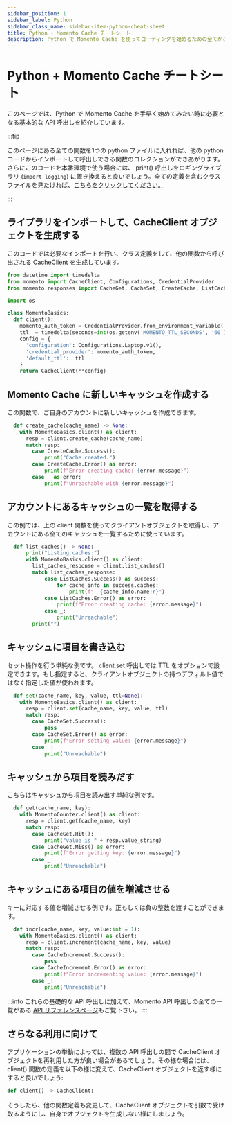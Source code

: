 ```yaml
---
sidebar_position: 1
sidebar_label: Python
sidebar_class_name: sidebar-item-python-cheat-sheet
title: Python + Momento Cache チートシート
description: Python で Momento Cache を使ってコーディングを始めるための全てがここにあります。
---
```


# Python + Momento Cache チートシート

このページでは、Python で Momento Cache を手早く始めてみたい時に必要となる基本的な API 呼出しを紹介しています。

:::tip

このページにある全ての関数を1つの python ファイルに入れれば、他の python コードからインポートして呼出しできる関数のコレクションができあがります。さらにこのコードを本番環境で使う場合には、 print() 呼出しをロギングライブラリ (`import logging`) に置き換えると良いでしょう。全ての定義を含むクラスファイルを見たければ、[こちらをクリックしてください。](../../../../../../../static/code/cheat-sheets/MomentoBasics.py)

:::

## ライブラリをインポートして、CacheClient オブジェクトを生成する

このコードでは必要なインポートを行い、クラス定義をして、他の関数から呼び出される CacheClient を生成しています。

```python
from datetime import timedelta
from momento import CacheClient, Configurations, CredentialProvider
from momento.responses import CacheGet, CacheSet, CreateCache, ListCaches, CacheIncrement

import os

class MomentoBasics:
  def client():
    momento_auth_token = CredentialProvider.from_environment_variable('MOMENTO_AUTH_TOKEN')
    ttl  = timedelta(seconds=int(os.getenv('MOMENTO_TTL_SECONDS', '60')))
    config = {
      'configuration': Configurations.Laptop.v1(),
      'credential_provider': momento_auth_token,
      'default_ttl':  ttl
    }
    return CacheClient(**config)
```

## Momento Cache に新しいキャッシュを作成する

この関数で、ご自身のアカウントに新しいキャッシュを作成できます。

```python
  def create_cache(cache_name) -> None:
    with MomentoBasics.client() as client:
      resp = client.create_cache(cache_name)
      match resp:
        case CreateCache.Success():
            print("Cache created.")
        case CreateCache.Error() as error:
            print(f"Error creating cache: {error.message}")
        case _ as error:
            print(f"Unreachable with {error.message}")
```

## アカウントにあるキャッシュの一覧を取得する

この例では、上の client 関数を使ってクライアントオブジェクトを取得し、アカウントにある全てのキャッシュを一覧するために使っています。

```python
  def list_caches() -> None:
      print("Listing caches:")
      with MomentoBasics.client() as client:
        list_caches_response = client.list_caches()
        match list_caches_response:
            case ListCaches.Success() as success:
                for cache_info in success.caches:
                    print(f"- {cache_info.name!r}")
            case ListCaches.Error() as error:
                print(f"Error creating cache: {error.message}")
            case _:
                print("Unreachable")
        print("")
```

## キャッシュに項目を書き込む

セット操作を行う単純な例です。 client.set 呼出しでは TTL をオプションで設定できます。もし指定すると、クライアントオブジェクトの持つデフォルト値ではなく指定した値が使われます。

```python
  def set(cache_name, key, value, ttl=None):
    with MomentoBasics.client() as client:
      resp = client.set(cache_name, key, value, ttl)
      match resp:
        case CacheSet.Success():
            pass
        case CacheSet.Error() as error:
            print(f"Error setting value: {error.message}")
        case _:
            print("Unreachable")
```

## キャッシュから項目を読みだす

こちらはキャッシュから項目を読み出す単純な例です。

```python
  def get(cache_name, key):
    with MomentoCounter.client() as client:
      resp = client.get(cache_name, key)
      match resp:
        case CacheGet.Hit():
            print("value is " + resp.value_string)
        case CacheGet.Miss() as error:
            print(f"Error getting key: {error.message}")
        case _:
            print("Unreachable")
```

## キャッシュにある項目の値を増減させる

キーに対応する値を増減させる例です。正もしくは負の整数を渡すことができます。

```python
  def incr(cache_name, key, value:int = 1):
    with MomentoBasics.client() as client:
      resp = client.increment(cache_name, key, value)
      match resp:
        case CacheIncrement.Success():
            pass
        case CacheIncrement.Error() as error:
            print(f"Error incrementing value: {error.message}")
        case _:
            print("Unreachable")
```

:::info
これらの基礎的な API 呼出しに加えて、Momento API 呼出しの全ての一覧がある [API リファレンスページ](../../api-reference/index.mdx)もご覧下さい。
:::

## さらなる利用に向けて

アプリケーションの挙動によっては、複数の API 呼出しの間で CacheClient オブジェクトを再利用した方が良い場合があるでしょう。その様な場合には、 client() 関数の定義を以下の様に変えて、CacheClient オブジェクトを返す様にすると良いでしょう:

```python
def client() -> CacheClient:
```

そうしたら、他の関数定義も変更して、CacheClient オブジェクトを引数で受け取るようにし、自身でオブジェクトを生成しない様にしましょう。
